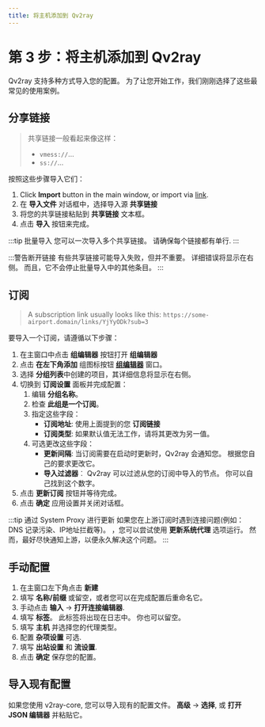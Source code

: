 ```yaml
---
title: 将主机添加到 Qv2ray
---
```


# 第 3 步：将主机添加到 Qv2ray

Qv2ray 支持多种方式导入您的配置。 为了让您开始工作，我们刚刚选择了这些最常见的使用案例。

## 分享链接

> 共享链接一般看起来像这样：
> 
> - `vmess://`...
> - `ss://`...

按照这些步骤导入它们：

1. Click **Import** button in the main window, or import via [link](qv2ray://open/import/link).
2. 在 **导入文件** 对话框中，选择导入源 **共享链接**
3. 将您的共享链接粘贴到 **共享链接** 文本框。
4. 点击 **导入** 按钮来完成。

:::tip 批量导入 您可以一次导入多个共享链接。 请确保每个链接都有单行. :::

:::警告断开链接 有些共享链接可能导入失败，但并不重要。 详细错误将显示在右侧。 而且，它不会停止批量导入中的其他条目。 :::

## 订阅

> A subscription link usually looks like this: `https://some-airport.domain/links/YjYyODk?sub=3`

要导入一个订阅，请遵循以下步骤：

1. 在主窗口中点击 **组编辑器** 按钮打开 **组编辑器**
2. 点击 **在左下角添加** 组图标按钮 **[组编辑器](qv2ray://open/group/connection)** 窗口。
3. 选择 **分组列表**中创建的项目，其详细信息将显示在右侧。
4. 切换到 **订阅设置** 面板并完成配置：
   1. 编辑 **分组名称**。
   2. 检查 **此组是一个订阅**。
   3. 指定这些字段：
      - **订阅地址**: 使用上面提到的您 **订阅链接**
      - **订阅类型**: 如果默认值无法工作，请将其更改为另一值。
   4. 可选更改这些字段：
      - **更新间隔**: 当订阅需要在启动时更新时，Qv2ray 会通知您。 根据您自己的要求更改它。
      - **导入过滤器**︰ Qv2ray 可以过滤从您的订阅中导入的节点。 你可以自己找到这个数字。
5. 点击 **更新订阅** 按钮并等待完成。
6. 点击 **确定** 应用设置并关闭对话框。

:::tip 通过 System Proxy 进行更新 如果您在上游订阅时遇到连接问题(例如：DNS 记录污染、IP地址拦截等)。 ，您可以尝试使用 **更新系统代理** 选项运行。 然而，最好尽快通知上游，以便永久解决这个问题。 :::

## 手动配置

1. 在主窗口左下角点击 **新建**
2. 填写 **名称/前缀** 或留空，或者您可以在完成配置后重命名它。
3. 手动点击 **输入** -> **打开连接编辑器**.
4. 填写 **标签**。 此标签将出现在日志中。 你也可以留空。
5. 填写 **主机** 并选择您的代理类型。
6. 配置 **杂项设置** 可选.
7. 填写 **出站设置** 和 **流设置**.
8. 点击 **确定** 保存您的配置。

## 导入现有配置

如果您使用 v2ray-core, 您可以导入现有的配置文件。 **高级** -> **选择**, 或 **打开 JSON 编辑器** 并粘贴它。
